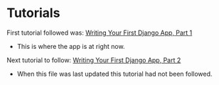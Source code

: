 # Tutorials

First tutorial followed was:
[Writing Your First Django App, Part 1](https://docs.djangoproject.com/en/4.0/intro/tutorial01/)
* This is where the app is at right now.

Next tutorial to follow:
[Writing Your First Django App, Part 2](https://docs.djangoproject.com/en/4.0/intro/tutorial02/)
* When this file was last updated this tutorial had not been followed.
